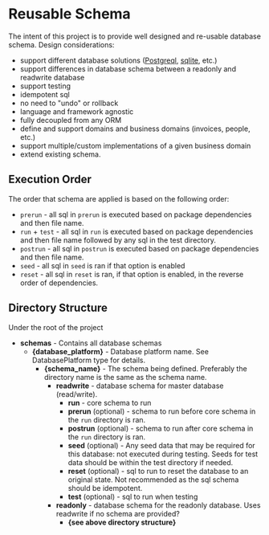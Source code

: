 # Reusable Schema

The intent of this project is to provide well designed and re-usable database schema. Design considerations:

* support different database solutions ([Postgreql](https://postgresql.org/), [sqlite](https://www.sqlite.org/index.html), etc.)
* support differences in database schema between a readonly and readwrite database
* support testing
* idempotent sql
* no need to "undo" or rollback
* language and framework agnostic
* fully decoupled from any ORM
* define and support domains and business domains (invoices, people, etc.)
* support multiple/custom implementations of a given business domain
* extend existing schema.

## Execution Order

The order that schema are applied is based on the following order:

* `prerun` - all sql in `prerun` is executed based on package dependencies and then file name.
* `run` + `test` - all sql in `run` is executed based on package dependencies and then file name followed by any sql in the test directory.
* `postrun` - all sql in `postrun` is executed based on package dependencies and then file name.
* `seed` - all sql in `seed` is ran if that option is enabled
* `reset` - all sql in `reset` is ran, if that option is enabled, in the reverse order of dependencies.

## Directory Structure

Under the root of the project

* **schemas** - Contains all database schemas
  * **{database_platform}** - Database platform name. See DatabasePlatform type for details.
    * **{schema_name}** - The schema being defined. Preferably the directory name is the same as the schema name.
      * **readwrite** - database schema for master database (read/write).
        * **run** - core schema to run
        * **prerun** (optional) - schema to run before core schema in the `run` directory is ran.
        * **postrun** (optional) - schema to run after core schema in the `run` directory is ran.
        * **seed** (optional) - Any seed data that may be required for this database: not executed during testing. Seeds for test data should be within the test directory if needed.
        * **reset** (optional) - sql to run to reset the database to an original state. Not recommended as the sql schema should be idempotent.
        * **test** (optional) - sql to run when testing
      * **readonly** - database schema for the readonly database. Uses readwrite if no schema are provided?
        * **{see above directory structure}**
